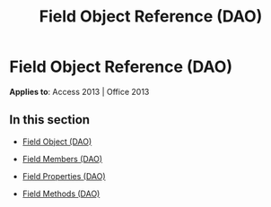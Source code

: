 ﻿---
title: Field Object Reference (DAO)
TOCTitle: Field Object
ms:assetid: 5600f5b5-e776-41cb-9453-d9b842b94e22
ms:mtpsurl: https://msdn.microsoft.com/en-us/library/Dn124871(v=office.15)
ms:contentKeyID: 52072492
ms.date: 09/18/2015
mtps_version: v=office.15
---

# Field Object Reference (DAO)


**Applies to**: Access 2013 | Office 2013

## In this section

  - [Field Object (DAO)](field-object-dao.md)

  - [Field Members (DAO)](field-members-dao.md)

  - [Field Properties (DAO)](field-properties-dao.md)

  - [Field Methods (DAO)](field-methods-dao.md)

